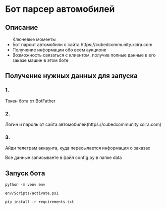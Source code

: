 <h1>Бот парсер автомобилей</h1>
<h2>Описание</h2>
<ul>Ключевые моменты
<li>Бот парсит автомобили с сайта https://cubedcommunity.xcira.com
<li>Получение информации обо всем аукционе</li>
<li>Возможность связаться с клиентом, получив полные данные в его заказе машин в этом боте</li>
</ul>
<h2>Получение нужных данных для запуска</h2>
<h3>1.</h3>Токен бота от BotFather
<h3>2.</h3>Логин и пароль от сайта автомобилей(https://cubedcommunity.xcira.com)
<h3>3.</h3>Айди телеграм аккаунта, куда пересылается информация о заказах
<p>Все данные записываете в файл config.py в папке data</p>
<h2>Запуск бота</h2>
<pre><code>python -m venv env</code></pre>
<pre><code>env/Scripts/activate.ps1</code></pre>
<pre><code>pip install -r requirements.txt</code></pre>
